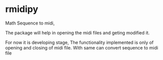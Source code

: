 # rmidipy
Math Sequence to midi, 

The package will help in opening the midi files and geting modified it. 

For now it is developing stage, The functionality implemented is only of opening and closing of midi file. With same can convert sequence to midi file
